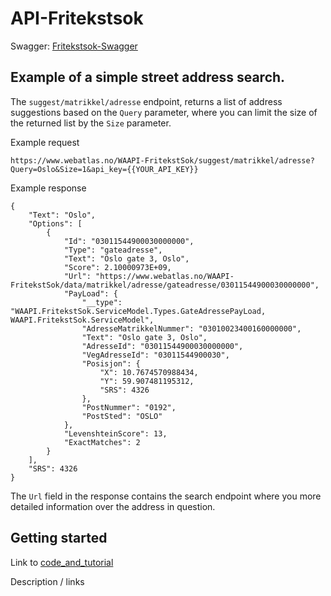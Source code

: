# API-Fritekstsok

Swagger: [Fritekstsok-Swagger](https://www.webatlas.no/WAAPI-FritekstSok/swagger-ui/)


## Example of a simple street address search.

The ```suggest/matrikkel/adresse``` endpoint, returns a list of address suggestions based on the ```Query``` parameter, where you can limit the size of the returned list by the ```Size``` parameter. 

Example request

```
https://www.webatlas.no/WAAPI-FritekstSok/suggest/matrikkel/adresse?Query=Oslo&Size=1&api_key={{YOUR_API_KEY}}
```

Example response

```
{
    "Text": "Oslo",
    "Options": [
        {
            "Id": "03011544900030000000",
            "Type": "gateadresse",
            "Text": "Oslo gate 3, Oslo",
            "Score": 2.10000973E+09,
            "Url": "https://www.webatlas.no/WAAPI-FritekstSok/data/matrikkel/adresse/gateadresse/03011544900030000000",
            "PayLoad": {
                "__type": "WAAPI.FritekstSok.ServiceModel.Types.GateAdressePayLoad, WAAPI.FritekstSok.ServiceModel",
                "AdresseMatrikkelNummer": "03010023400160000000",
                "Text": "Oslo gate 3, Oslo",
                "AdresseId": "03011544900030000000",
                "VegAdresseId": "03011544900030",
                "Posisjon": {
                    "X": 10.7674570988434,
                    "Y": 59.907481195312,
                    "SRS": 4326
                },
                "PostNummer": "0192",
                "PostSted": "OSLO"
            },
            "LevenshteinScore": 13,
            "ExactMatches": 2
        }
    ],
    "SRS": 4326
}

```

The ```Url``` field in the response contains the search endpoint where you more detailed information over the address in question.  


## Getting started

Link to [code_and_tutorial]() 

Description / links